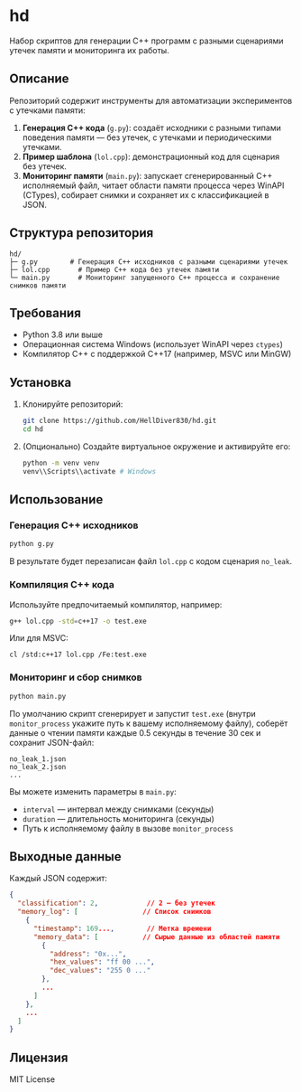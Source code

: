 # hd

Набор скриптов для генерации C++ программ с разными сценариями утечек памяти и мониторинга их работы.

## Описание

Репозиторий содержит инструменты для автоматизации экспериментов с утечками памяти:

1. **Генерация C++ кода** (`g.py`): создаёт исходники с разными типами поведения памяти — без утечек, с утечками и периодическими утечками.
2. **Пример шаблона** (`lol.cpp`): демонстрационный код для сценария без утечек.
3. **Мониторинг памяти** (`main.py`): запускает сгенерированный C++ исполняемый файл, читает области памяти процесса через WinAPI (CTypes), собирает снимки и сохраняет их с классификацией в JSON.

## Структура репозитория

```
hd/
├─ g.py        # Генерация C++ исходников с разными сценариями утечек
├─ lol.cpp       # Пример C++ кода без утечек памяти
└─ main.py       # Мониторинг запущенного C++ процесса и сохранение снимков памяти
```

## Требования

* Python 3.8 или выше
* Операционная система Windows (использует WinAPI через `ctypes`)
* Компилятор C++ с поддержкой C++17 (например, MSVC или MinGW)

## Установка

1. Клонируйте репозиторий:

   ```bash
   git clone https://github.com/HellDiver830/hd.git
   cd hd
   ```
2. (Опционально) Создайте виртуальное окружение и активируйте его:

   ```bash
   python -m venv venv
   venv\\Scripts\\activate # Windows
   ```

## Использование

### Генерация C++ исходников

```bash
python g.py
```

В результате будет перезаписан файл `lol.cpp` с кодом сценария `no_leak`.

### Компиляция C++ кода

Используйте предпочитаемый компилятор, например:

```bash
g++ lol.cpp -std=c++17 -o test.exe
```

Или для MSVC:

```batch
cl /std:c++17 lol.cpp /Fe:test.exe
```

### Мониторинг и сбор снимков

```bash
python main.py
```

По умолчанию скрипт сгенерирует и запустит `test.exe` (внутри `monitor_process` укажите путь к вашему исполняемому файлу), соберёт данные о чтении памяти каждые 0.5 секунды в течение 30 сек и сохранит JSON-файл:

```
no_leak_1.json
no_leak_2.json
...
```

Вы можете изменить параметры в `main.py`:

* `interval` — интервал между снимками (секунды)
* `duration` — длительность мониторинга (секунды)
* Путь к исполняемому файлу в вызове `monitor_process`

## Выходные данные

Каждый JSON содержит:

```json
{
  "classification": 2,            // 2 — без утечек
  "memory_log": [                // Список снимков
    {
      "timestamp": 169...,        // Метка времени
      "memory_data": [           // Сырые данные из областей памяти
        {
          "address": "0x...",
          "hex_values": "ff 00 ...",
          "dec_values": "255 0 ..."
        },
        ...
      ]
    },
    ...
  ]
}
```

## Лицензия

MIT License
